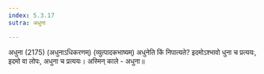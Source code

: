 ```yaml
---
index: 5.3.17
sutra: अधुना

---
```

अधुना (2175) (अधुनाऽधिकरणम्) (व्युत्पादकभाष्यम्) अधुनेति किं निपात्यते? इदमोऽश्भावो धुना च प्रत्ययः, इदमो वा लोपः, अधुना च प्रत्ययः। अस्मिन् काले - अधुना॥